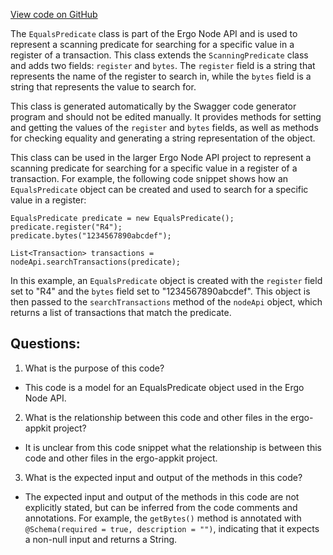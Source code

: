 [View code on GitHub](https://github.com/ergoplatform/ergo-appkit/java-client-generated/src/main/java/org/ergoplatform/restapi/client/EqualsPredicate.java)

The `EqualsPredicate` class is part of the Ergo Node API and is used to represent a scanning predicate for searching for a specific value in a register of a transaction. This class extends the `ScanningPredicate` class and adds two fields: `register` and `bytes`. The `register` field is a string that represents the name of the register to search in, while the `bytes` field is a string that represents the value to search for.

This class is generated automatically by the Swagger code generator program and should not be edited manually. It provides methods for setting and getting the values of the `register` and `bytes` fields, as well as methods for checking equality and generating a string representation of the object.

This class can be used in the larger Ergo Node API project to represent a scanning predicate for searching for a specific value in a register of a transaction. For example, the following code snippet shows how an `EqualsPredicate` object can be created and used to search for a specific value in a register:

```
EqualsPredicate predicate = new EqualsPredicate();
predicate.register("R4");
predicate.bytes("1234567890abcdef");

List<Transaction> transactions = nodeApi.searchTransactions(predicate);
```

In this example, an `EqualsPredicate` object is created with the `register` field set to "R4" and the `bytes` field set to "1234567890abcdef". This object is then passed to the `searchTransactions` method of the `nodeApi` object, which returns a list of transactions that match the predicate.
## Questions: 
 1. What is the purpose of this code?
- This code is a model for an EqualsPredicate object used in the Ergo Node API.

2. What is the relationship between this code and other files in the ergo-appkit project?
- It is unclear from this code snippet what the relationship is between this code and other files in the ergo-appkit project.

3. What is the expected input and output of the methods in this code?
- The expected input and output of the methods in this code are not explicitly stated, but can be inferred from the code comments and annotations. For example, the `getBytes()` method is annotated with `@Schema(required = true, description = "")`, indicating that it expects a non-null input and returns a String.